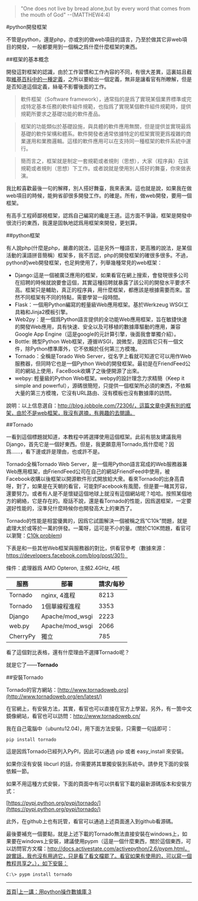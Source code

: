 >"One does not live by bread alone,but by every word that comes from the mouth of God"
>--(MATTHEW4:4)

#python開發框架

不管是python，還是php，亦或別的做web項目的語言，乃至於做其它非web項目的開發，一般都要用到一個稱之爲什麼什麼框架的東西。

##框架的基本概念

開發這對框架的認識，由於工作習慣和工作內容的不同，有很大差異，這裏姑且截取[維基百科中的一種定義](http://zh.wikipedia.org/wiki/%E8%BB%9F%E9%AB%94%E6%A1%86%E6%9E%B6)，之所以要給出一個定義，無非是讓看官有所瞭解，但是是否知道這個定義，絲毫不影響後面的工作。

>軟件框架（Software framework），通常指的是爲了實現某個業界標準或完成特定基本任務的軟件組件規範，也指爲了實現某個軟件組件規範時，提供規範所要求之基礎功能的軟件產品。

>框架的功能類似於基礎設施，與具體的軟件應用無關，但是提供並實現最爲基礎的軟件架構和體系。軟件開發者通常依據特定的框架實現更爲複雜的商業運用和業務邏輯。這樣的軟件應用可以在支持同一種框架的軟件系統中運行。

>簡而言之，框架就是制定一套規範或者規則（思想），大家（程序員）在該規範或者規則（思想）下工作。或者說就是使用別人搭好的舞臺，你來做表演。

我比較喜歡最後一句的解釋，別人搭好舞臺，我來表演。這也就是說，如果我在做web項目的時候，能夠省卻很多開發工作。的確是。所有，做web開發，要用一個框架。

有高手工程師鄙視框架，認爲自己編寫的纔是王道。這方面不爭論，框架是開發中很流行的東西，我還是固執地認爲用框架來開發，更划算。

##python框架

有人說php(什麼是php，嚴肅的說法，這是另外一種語言，更高雅的說法，是某個活動的漢語拼音簡稱）框架多，我不否認，php的開發框架的確很多很多。不過，python的web開發框架，也足夠使用了，列舉幾種常見的web框架：

- Django:這是一個被廣泛應用的框架，如果看官在網上搜索，會發現很多公司在招聘的時候就說要會這個，其實這種招聘就暴露了該公司的開發水平要求不高。框架只是輔助，真正的程序員，用什麼框架，都應該是根據需要而來。當然不同框架有不同的特點，需要學習一段時間。
- Flask：一個用Python編寫的輕量級Web應用框架。基於Werkzeug WSGI工具箱和Jinja2模板引擎。
- Web2py：是一個爲Python語言提供的全功能Web應用框架，旨在敏捷快速的開發Web應用，具有快速、安全以及可移植的數據庫驅動的應用，兼容Google App Engine（這是google的元計算引擎，後面我會單獨介紹）。
- Bottle: 微型Python Web框架，遵循WSGI，說微型，是因爲它只有一個文件，除Python標準庫外，它不依賴於任何第三方模塊。
- Tornado：全稱是Torado Web Server，從名字上看就可知道它可以用作Web服務器，但同時它也是一個Python Web的開發框架。最初是在FriendFeed公司的網站上使用，FaceBook收購了之後便開源了出來。
- webpy: 輕量級的Python Web框架。webpy的設計理念力求精簡（Keep it simple and powerful），源碼很簡短，只提供一個框架所必須的東西，不依賴大量的第三方模塊，它沒有URL路由、沒有模板也沒有數據庫的訪問。

說明：以上信息選自：http://blog.jobbole.com/72306/，這篇文章中還有別的框架，由於不是web框架，我沒有選摘，有興趣的去閱讀。

##Tornado

一看到這個標題就知道，本教程中將選擇使用這個框架。此前有朋友建議我用Django，首先它是一個好東西。但是，我更願意用Tornado,爲什麼呢？因爲......，看下邊或許是理由，也或許不是。

Tornado全稱Tornado Web Server，是一個用Python語言寫成的Web服務器兼Web應用框架，由FriendFeed公司在自己的網站FriendFeed中使用，被Facebook收購以後框架以開源軟件形式開放給大衆。看來Tornado的出身高貴呀，對了，如果是在天朝的看官，可能對Facebook有風聞，但是要一睹其芳容，還要努力。或者有人是不是懷疑這個地球上就沒有這個網站呢？哈哈。按照某個地方的網絡，它是存在的。廢話不說，還是看Tornado的性能，因爲選框架，一定要選好性能的，沒準兒什麼時候你也開發高大上的東西了。

Tornado的性能是相當優異的，因爲它試圖解決一個被稱之爲“C10k”問題，就是處理大於或等於一萬的併發。一萬呀，這可是不小的量。(關於C10K問題，看官可以瀏覽：[C10k problem](http://en.wikipedia.org/wiki/C10k_problem))

下表是和一些其他Web框架與服務器的對比，供看官參考（數據來源：https://developers.facebook.com/blog/post/301）

條件：處理器爲 AMD Opteron, 主頻2.4GHz, 4核

|服務| 	部署 |	請求/每秒|
|----|-------|-----------|
|Tornado| nginx, 4進程|8213|
|Tornado|1個單線程進程|3353|
|Django|Apache/mod_wsgi|2223|
|web.py|Apache/mod_wsgi|2066|
|CherryPy|獨立|785|

看了這個對比表格，還有什麼理由不選擇Tornado呢？

就是它了——**Tornado**

##安裝Tornado

Tornado的官方網站：[http://www.tornadoweb.org](http://www.tornadoweb.org/en/latest/)

在官網上，有安裝方法，其實，看官也可以直接在官方上學習。另外，有一箇中文鏡像網站，看官也可以訪問：http://www.tornadoweb.cn/

我在自己電腦中（ubuntu12.04)，用下面方法安裝，只需要一句話即可：

    pip install tornado

這是因爲Tornado已經列入PyPI，因此可以通過 pip 或者 easy_install 來安裝。

如果你沒有安裝 libcurl 的話，你需要將其單獨安裝到系統中。請參見下面的安裝依賴一節。

如果不用這種方式安裝，下面的頁面中有可以供看官下載的最新源碼版本和安裝方式：

[https://pypi.python.org/pypi/tornado/](https://pypi.python.org/pypi/tornado/)

此外，在github上也有託管，看官可以通過上述頁面進入到github看源碼。

最後要補充一個要點，就是上述下載的Tornado無法直接安裝在windows上，如果要在windows上安裝，建議使用pypm（這是一個什麼東西，關於這個東西，可以訪問官方文檔：http://docs.activestate.com/activepython/2.6/pypm.html，說實話，我也沒有用過它，只是看了看文檔罷了。看官如果有使用的，可以寫一個教程共享之。），如下安裝：

    C:\> pypm install tornado

<hr>

[首頁](./index.md)|[上一講：用python操作數據庫 3](./305.md)
